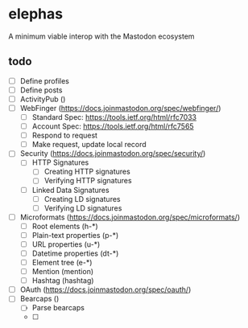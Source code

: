 # elephas

A minimum viable interop with the Mastodon ecosystem

## todo

  - [ ] Define profiles
  - [ ] Define posts
  - [ ] ActivityPub ()
  - [ ] WebFinger (https://docs.joinmastodon.org/spec/webfinger/)
    - [ ] Standard Spec: https://tools.ietf.org/html/rfc7033
    - [ ] Account Spec: https://tools.ietf.org/html/rfc7565
    - [ ] Respond to request
    - [ ] Make request, update local record
  - [ ] Security (https://docs.joinmastodon.org/spec/security/)
    - [ ] HTTP Signatures
      - [ ] Creating HTTP signatures
      - [ ] Verifying HTTP signatures
    - [ ] Linked Data Signatures
      - [ ] Creating LD signatures
      - [ ] Verifying LD signatures
  - [ ] Microformats (https://docs.joinmastodon.org/spec/microformats/)
    - [ ] Root elements (h-*)
    - [ ] Plain-text properties (p-*)
    - [ ] URL properties (u-*)
    - [ ] Datetime properties (dt-*)
    - [ ] Element tree (e-*)
    - [ ] Mention (mention)
    - [ ] Hashtag (hashtag)
  - [ ] OAuth (https://docs.joinmastodon.org/spec/oauth/)
  - [ ] Bearcaps ()
    - [ ] Parse bearcaps
    - [ ] 
